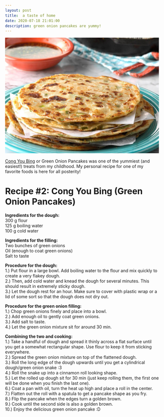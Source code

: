 ```yaml
---
layout: post
title:  a taste of home
date: 2020-07-18 21:01:00
description: green onion pancakes are yummy!
---
```


<div class="img_row">
	<img class="col three" src="/img/1.jpg">
</div>

[Cong You Bing](https://en.wikipedia.org/wiki/Cong_you_bing) or Green Onion Pancakes was one of the yummiest (and easiest!) treats from my childhood. My personal recipe for one of my favorite foods is here for all posterity!

Recipe #2: Cong You Bing (Green Onion Pancakes)
=================================================================
<b>Ingredients for the dough:</b>
<br>300 g flour
<br>125 g boiling water
<br>100 g cold water

<b>Ingredients for the filling:</b>
<br>Two bunches of green onions
<br>Oil (enough to coat green onions)
<br>Salt to taste

<b>Procedure for the dough:</b>
<br>1.) Put flour in a large bowl. Add boiling water to the flour and mix  quickly to create a very flakey dough.
<br>2.) Then, add cold water and knead the dough for several minutes. This should result in extremely sticky dough. 
<br>3.) Let the dough rest for an hour. Make sure to cover with plastic wrap or a lid of some sort so that the dough does not dry out.

<b>Procedure for the green onion filling:</b>
<br>1.) Chop green onions finely and place into a bowl. 
<br>2.) Add enough oil to gently coat green onions. 
<br>3.) Add salt to taste. 
<br>4.) Let the green onion mixture sit for around 30 min.

<b>Combining the two and cooking:</b>
<br>1.) Take a handful of dough and spread it thinly across a flat surface until you get a somewhat rectangular shape. Use flour to keep it from sticking everywhere.
<br>2.) Spread the green onion mixture on top of the flattened dough. 
<br>3.) Roll the long edge of the dough upwards until you get a cylindrical dough/green onion snake :3
<br>4.) Roll the snake up into a cinnamon roll looking shape.
<br>5.) Let the rolled up dough sit for 30 min (just keep rolling them, the first one will be done when you finish the last one). 
<br>6.) Coat a pan with oil, turn the heat up high and place a roll in the center.
<br>7.) Flatten out the roll with a spatula to get a pancake shape as you fry.
<br>8.) Flip the pancake when the edges turn a golden brown.
<br>9.) Cook until the second side is also a golden brown.
<br>10.) Enjoy the delicious green onion pancake :D

<!--
<div class="img_row">
	<img class="col one" src="/img/11.jpg">
	<img class="col one" src="/img/12.jpg">
	<img class="col one" src="/img/7.jpg">
</div>
-->